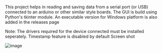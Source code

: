 This project helps in reading and saving data from a serial port (or USB) connected to an arduino or other similar style boards. The GUI is build using Python's tkinter module. An executable version for Windows platform is also added in the releases page

Note: The drivers required for the device connected must be installed seperately. Timestamp feature is disabled by default
Screen shot

![image](https://user-images.githubusercontent.com/58716239/92870856-ecabc680-f421-11ea-8fa2-1cd9b97038f1.png)
